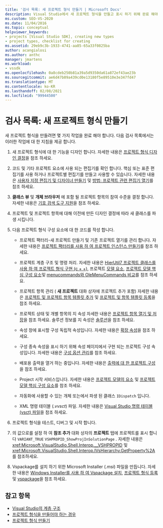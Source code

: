 ```yaml
---
title: '검사 목록: 새 프로젝트 형식 만들기 | Microsoft Docs'
description: Visual Studio에서 새 프로젝트 형식을 만들고 표시 하기 위해 완료 해야 하는 작업에 대해 알아봅니다.
ms.custom: SEO-VS-2020
ms.date: 11/04/2016
ms.topic: conceptual
helpviewer_keywords:
- projects [Visual Studio SDK], creating new types
- project types, checklist for creating
ms.assetid: 29eb9c3b-1933-4741-aa85-65a33f0825ba
author: acangialosi
ms.author: anthc
manager: jmartens
ms.workload:
- vssdk
ms.openlocfilehash: 0a8cdeb250b81a39a5d9350da61a872ef43ae23b
ms.sourcegitcommit: ae6d47b09a439cd0e13180f5e89510e3e347fd47
ms.translationtype: MT
ms.contentlocale: ko-KR
ms.lasthandoff: 02/08/2021
ms.locfileid: "99944500"
---
```

# <a name="checklist-create-new-project-types"></a>검사 목록: 새 프로젝트 형식 만들기
새 프로젝트 형식을 만들려면 몇 가지 작업을 완료 해야 합니다. 다음 검사 목록에서는 이러한 작업에 대 한 지침을 제공 합니다.

1. 새 프로젝트 형식에 대 한 기능을 디자인 합니다. 자세한 내용은 [프로젝트 형식 디자인 결정](../../extensibility/internals/project-type-design-decisions.md)을 참조 하세요.

2. 코드 및 기타 프로젝트 요소에 사용 되는 편집기를 확인 합니다. 핵심 또는 표준 편집기를 사용 하거나 프로젝트별 편집기를 만들고 사용할 수 있습니다. 자세한 내용은 [사용자 지정 편집기 및 디자이너 만들기](../../extensibility/creating-custom-editors-and-designers.md) 및 [방법: 프로젝트 관련 편집기 열기](../../extensibility/how-to-open-project-specific-editors.md)를 참조 하세요.

3. **클래스 뷰** 및 **개체 브라우저** 에 포함 될 프로젝트 항목의 참여 수준을 결정 합니다. 자세한 내용은 [기호 검색 도구 지원](../../extensibility/internals/supporting-symbol-browsing-tools.md)을 참조 하세요.

4. 프로젝트 및 프로젝트 항목에 대해 이전에 만든 디자인 결정에 따라 새 클래스를 파생 시킵니다.

5. 다음 프로젝트 형식 구성 요소에 대 한 코드를 작성 합니다.

    - 프로젝트 팩터리-새 프로젝트 만들기 및 기존 프로젝트 열기를 관리 합니다. 자세한 내용은 [프로젝트 팩터리를 사용 하 여 프로젝트 인스턴스 만들기](../../extensibility/internals/creating-project-instances-by-using-project-factories.md)를 참조 하세요.

    - 프로젝트 계층 구조 및 명령 처리. 자세한 내용은 [HierUtil7 프로젝트 클래스를 사용 하 여 프로젝트 형식 구현 (c + +)](/previous-versions/bb166212(v=vs.100)), 프로젝트 [모델 요소](../../extensibility/internals/elements-of-a-project-model.md), [프로젝트 모델 핵심 구성 요소](../../extensibility/internals/project-model-core-components.md)및 [menucommands와 OleMenuCommands 비교](/previous-versions/visualstudio/visual-studio-2015/misc/menucommands-vs-olemenucommands?preserve-view=true&view=vs-2015)를 참조 하세요.

    - 프로젝트 항목 관리 ( **새 프로젝트** 대화 상자에 프로젝트 추가 포함) 자세한 내용은 [프로젝트 및 프로젝트 항목 템플릿 추가](../../extensibility/internals/adding-project-and-project-item-templates.md) 및 [프로젝트 및 항목 템플릿 등록](../../extensibility/internals/registering-project-and-item-templates.md)을 참조 하세요.

    - 프로젝트 상태 및 개별 항목의 지 속성 자세한 내용은 [프로젝트 항목 열기 및 저장](../../extensibility/internals/opening-and-saving-project-items.md)을 참조 하세요. 솔루션 정보를 지 속성은 [솔루션](../../extensibility/internals/solutions-overview.md)을 참조 하세요.

    - 속성 창에 표시할 구성 독립적 속성입니다. 자세한 내용은 [확장 속성](../../extensibility/internals/extending-properties.md)을 참조 하세요.

    - 구성 종속 속성을 표시 하기 위해 속성 페이지에서 구현 되는 프로젝트 구성 속성입니다. 자세한 내용은 [구성 옵션 관리](../../extensibility/internals/managing-configuration-options.md)를 참조 하세요.

    - 배포용 출력을 열거 하는 중입니다. 자세한 내용은 [출력에 대 한 프로젝트 구성](../../extensibility/internals/project-configuration-for-output.md)을 참조 하세요.

    - Project 시작 서비스입니다. 자세한 내용은 [프로젝트 모델의 요소](../../extensibility/internals/elements-of-a-project-model.md) 및 [프로젝트 모델 핵심 구성 요소](../../extensibility/internals/project-model-core-components.md)를 참조 하세요.

    - 자동화에 사용할 수 있는 개체 또는에서 파생 된 클래스 `IDispatch` 입니다.

    - XML 명령 테이블 (*.vvsct*) 파일. 자세한 내용은 [Visual Studio 명령 테이블 (vsct) 파일](../../extensibility/internals/visual-studio-command-table-dot-vsct-files.md)을 참조 하세요.

6. 프로젝트 형식을 테스트, 디버그 및 시작 합니다.

7. 의 값으로를 설정 하 여 **참조 추가** 대화 상자의 **프로젝트** 탭에 프로젝트를 표시 합니다 `VARIANT_TRUE` `VSHPROPID_ShowProjInSolutionPage` . 자세한 내용은 <xref:Microsoft.VisualStudio.Shell.Interop.__VSHPROPID> 및 <xref:Microsoft.VisualStudio.Shell.Interop.IVsHierarchy.GetProperty%2A>를 참조하세요.

8. Vspackage를 설치 하기 위한 Microsoft Installer (*.msi*) 파일을 만듭니다. 자세한 내용은 [Windows Installer를 사용 하 여 Vspackage 설치](../../extensibility/internals/installing-vspackages-with-windows-installer.md), [프로젝트 형식 등록](../../extensibility/internals/registering-a-project-type.md)및 [vspackage](../../extensibility/internals/vspackages.md)을 참조 하세요.

## <a name="see-also"></a>참고 항목
- [Visual Studio의 계층 구조](../../extensibility/internals/hierarchies-in-visual-studio.md)
- [프로젝트 형식을 만들어야 하는 경우](../../extensibility/internals/when-to-create-project-types.md)
- [프로젝트 형식 만들기](../../extensibility/internals/creating-project-types.md)